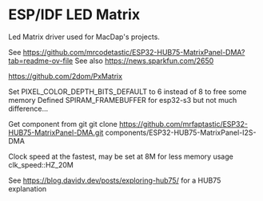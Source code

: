 # ESP/IDF LED Matrix

Led Matrix driver used for MacDap's projects.

See https://github.com/mrcodetastic/ESP32-HUB75-MatrixPanel-DMA?tab=readme-ov-file
See also https://news.sparkfun.com/2650

https://github.com/2dom/PxMatrix


Set PIXEL_COLOR_DEPTH_BITS_DEFAULT to 6 instead of 8 to free some memory
Defined SPIRAM_FRAMEBUFFER for esp32-s3 but not much difference...

Get component from git
git clone https://github.com/mrfaptastic/ESP32-HUB75-MatrixPanel-DMA.git components/ESP32-HUB75-MatrixPanel-I2S-DMA

Clock speed at the fastest, may be set at 8M for less memory usage
clk_speed::HZ_20M



See https://blog.davidv.dev/posts/exploring-hub75/ for a HUB75 explanation